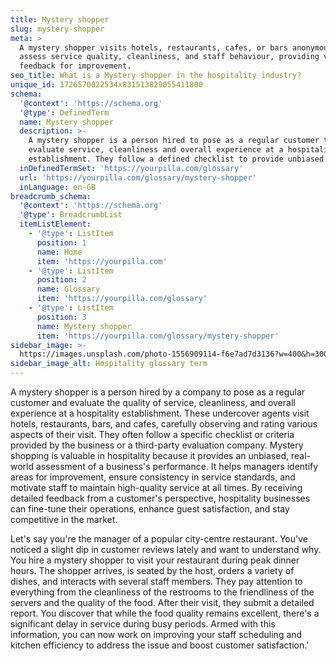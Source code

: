 ```yaml
---
title: Mystery shopper
slug: mystery-shopper
meta: >
  A mystery shopper visits hotels, restaurants, cafes, or bars anonymously to
  assess service quality, cleanliness, and staff behaviour, providing valuable
  feedback for improvement.
seo_title: What is a Mystery shopper in the hospitality industry?
unique_id: 1726570022534x831513829055411800
schema:
  '@context': 'https://schema.org'
  '@type': DefinedTerm
  name: Mystery shopper
  description: >-
    A mystery shopper is a person hired to pose as a regular customer to
    evaluate service, cleanliness and overall experience at a hospitality
    establishment. They follow a defined checklist to provide unbiased feedback.
  inDefinedTermSet: 'https://yourpilla.com/glossary'
  url: 'https://yourpilla.com/glossary/mystery-shopper'
  inLanguage: en-GB
breadcrumb_schema:
  '@context': 'https://schema.org'
  '@type': BreadcrumbList
  itemListElement:
    - '@type': ListItem
      position: 1
      name: Home
      item: 'https://yourpilla.com'
    - '@type': ListItem
      position: 2
      name: Glossary
      item: 'https://yourpilla.com/glossary'
    - '@type': ListItem
      position: 3
      name: Mystery shopper
      item: 'https://yourpilla.com/glossary/mystery-shopper'
sidebar_image: >-
  https://images.unsplash.com/photo-1556909114-f6e7ad7d3136?w=400&h=300&fit=crop&auto=format
sidebar_image_alt: Hospitality glossary term
---
```

A mystery shopper is a person hired by a company to pose as a regular customer and evaluate the quality of service, cleanliness, and overall experience at a hospitality establishment. These undercover agents visit hotels, restaurants, bars, and cafes, carefully observing and rating various aspects of their visit. They often follow a specific checklist or criteria provided by the business or a third-party evaluation company. Mystery shopping is valuable in hospitality because it provides an unbiased, real-world assessment of a business's performance. It helps managers identify areas for improvement, ensure consistency in service standards, and motivate staff to maintain high-quality service at all times. By receiving detailed feedback from a customer's perspective, hospitality businesses can fine-tune their operations, enhance guest satisfaction, and stay competitive in the market.

Let's say you're the manager of a popular city-centre restaurant. You've noticed a slight dip in customer reviews lately and want to understand why. You hire a mystery shopper to visit your restaurant during peak dinner hours. The shopper arrives, is seated by the host, orders a variety of dishes, and interacts with several staff members. They pay attention to everything from the cleanliness of the restrooms to the friendliness of the servers and the quality of the food. After their visit, they submit a detailed report. You discover that while the food quality remains excellent, there's a significant delay in service during busy periods. Armed with this information, you can now work on improving your staff scheduling and kitchen efficiency to address the issue and boost customer satisfaction.'
